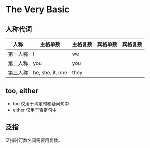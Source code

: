 # The Very Basic

## 人称代词

| 人称     | 主格单数         | 主格复数 | 宾格单数 | 宾格复数 |
| -------- | ---------------- | -------- | -------- | -------- |
| 第一人称 | I                | we       |
| 第二人称 | you              | you      |
| 第三人称 | he, she, it, one | they     |

## too, either

- too 仅用于肯定句和疑问句中
- either 仅用于否定句中

## 泛指

泛指时可数名词需要用复数。
